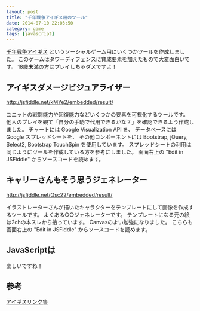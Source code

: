 ```yaml
---
layout: post
title: "千年戦争アイギス用のツール"
date: 2014-07-10 22:03:50
category: game
tags: [javascript]
---
```


[千年戦争アイギス](http://www.dmm.co.jp/netgame_s/aigis/)
というソーシャルゲーム用にいくつかツールを作成しました。
このゲームはタワーディフェンスに育成要素を加えたもので大変面白いです。
18歳未満の方はプレイしちゃダメですよ！


## アイギスダメージビジュアライザー ##

http://jsfiddle.net/kMYe2/embedded/result/

ユニットの戦闘能力や回復能力などいくつかの要素を可視化するツールです。
他人のプレイを観て「自分の手駒で代用できるかな？」を確認できるよう作成しました。
チャートには Google Visualization API を、
データベースには Google スプレッドシートを、
その他コンポーネントには Bootstrap, jQuery, Select2, Bootstrap TouchSpin を使用しています。
スプレッドシートの利用は同じようにツールを作成している方を参考にしました。
画面右上の "Edit in JSFiddle" からソースコードを読めます。


## キャリーさんもそう思うジェネレーター ##

http://jsfiddle.net/Qsc22/embedded/result/

イラストレーターさんが描いたキャラクターをテンプレートにして画像を作成するツールです。
よくある○○ジェネレーターです。
テンプレートになる元の絵は2chの本スレから拾っています。
Canvasのよい勉強になりました。
こちらも画面右上の "Edit in JSFiddle" からソースコードを読めます。


## JavaScriptは ##

楽しいですね！


## 参考 ##
[アイギスリンク集](http://jsfiddle.net/nmLe8/show/)
